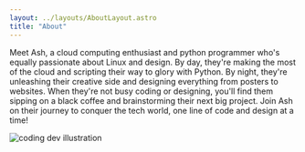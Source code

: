 ```yaml
---
layout: ../layouts/AboutLayout.astro
title: "About"
---
```


Meet Ash, a cloud computing enthusiast and python programmer who's equally passionate about Linux and design. By day, they're making the most of the cloud and scripting their way to glory with Python. By night, they're unleashing their creative side and designing everything from posters to websites. When they're not busy coding or designing, you'll find them sipping on a black coffee and brainstorming their next big project. Join Ash on their journey to conquer the tech world, one line of code and design at a time!

<div>
  <img src="/assets/dev.svg" class="sm:w-1/2 mx-auto" alt="coding dev illustration">
</div>
